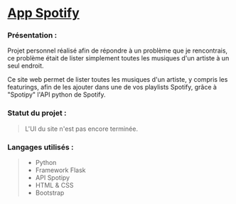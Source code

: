 # [App Spotify](https://github.com/ErwannGauthier/App_Spotify)
 
### **Présentation** :
 
Projet personnel réalisé afin de répondre à un problème que je rencontrais, ce problème était de lister simplement toutes les musiques d'un artiste à un seul endroit.

Ce site web permet de lister toutes les musiques d'un artiste, y compris les featurings, afin de les ajouter dans une de vos playlists Spotify, grâce à "Spotipy" l'API python de Spotify.
 
### **Statut du projet** :
 
>L'UI du site n'est pas encore terminée.
 
### **Langages utilisés :**
 
>- Python
>- Framework Flask
>- API Spotipy
>- HTML & CSS
>- Bootstrap